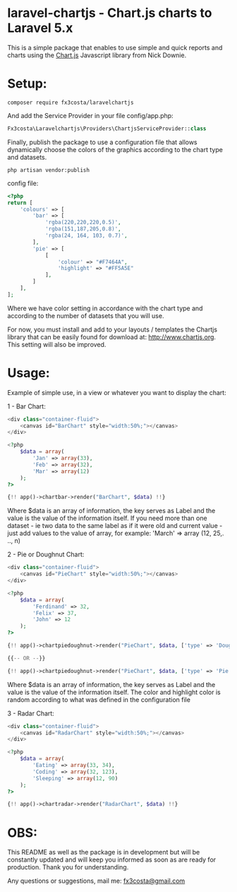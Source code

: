 # laravel-chartjs - Chart.js charts to Laravel 5.x

This is a simple package that enables to use simple and quick reports and charts
using the [Chart.js](http://www.chartjs.org/) Javascript library from Nick Downie.


# Setup:
```
composer require fx3costa/laravelchartjs
```

And add the Service Provider in your file config/app.php:
```php
Fx3costa\Laravelchartjs\Providers\ChartjsServiceProvider::class
```

Finally, publish the package to use a configuration file that allows dynamically choose the colors of the graphics according to the chart type and datasets.
```
php artisan vendor:publish
```

config file:
```php
<?php
return [
    'colours' => [
        'bar' => [
            'rgba(220,220,220,0.5)',
            'rgba(151,187,205,0.8)',
            'rgba(24, 164, 103, 0.7)',
        ],
        'pie' => [
            [
                'colour' => "#F7464A",
                'highlight' => "#FF5A5E"
            ],
        ]
    ],
];
```
Where we have color setting in accordance with the chart type and according to the number of datasets that you will use.

For now, you must install and add to your layouts / templates the Chartjs library that can be easily 
found for download at: http://www.chartjs.org. This setting will also be improved.

# Usage:
Example of simple use, in a view or whatever you want to display the chart:

1 - Bar Chart:
```php
<div class="container-fluid">
    <canvas id="BarChart" style="width:50%;"></canvas>
</div>

<?php
    $data = array(
        'Jan' => array(33),
        'Feb' => array(32),
        'Mar' => array(12)
    );
?>

{!! app()->chartbar->render("BarChart", $data) !!}
```
Where $data is an array of information, the key serves as Label and the value is the value of the information itself.
If you need more than one dataset - ie two data to the same label as if it were old and current value - just add values to the value of array, for example: 'March' => array (12, 25,. .., n)

2 - Pie or Doughnut Chart:
```php
<div class="container-fluid">
    <canvas id="PieChart" style="width:50%;"></canvas>
</div>

<?php
    $data = array(
        'Ferdinand' => 32,
        'Felix' => 37,
        'John' => 12
    );
?>

{!! app()->chartpiedoughnut->render("PieChart", $data, ['type' => 'Doughnut']) !!}

{{-- OR --}}

{!! app()->chartpiedoughnut->render("PieChart", $data, ['type' => 'Pie']) !!}
```
Where $data is an array of information, the key serves as Label and the value is the value of the information itself. The color and highlight color is random according to what was defined in the configuration file

3 - Radar Chart:
```php
<div class="container-fluid">
    <canvas id="RadarChart" style="width:50%;"></canvas>
</div>

<?php
    $data = array(
        'Eating' => array(33, 34),
        'Coding' => array(32, 123),
        'Sleeping' => array(12, 90)
    );
?>

{!! app()->chartradar->render("RadarChart", $data) !!}
```

# OBS:
This README as well as the package is in development but will be constantly updated and will keep you informed as soon as
are ready for production. Thank you for understanding.

Any questions or suggestions, mail me:
fx3costa@gmail.com
